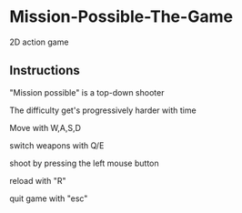 # Mission-Possible-The-Game
2D action game

## Instructions

"Mission possible" is a top-down shooter

The difficulty get's progressively harder with time

Move with W,A,S,D

switch weapons with Q/E

shoot by pressing the left mouse button

reload with "R"

quit game with "esc"







